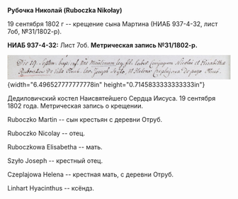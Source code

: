**Рубочка Николай (Ruboczka Nikołay)**

19 сентября 1802 г -- крещение сына Мартина (НИАБ 937-4-32, лист 7об,
№31/1802-р).

**НИАБ 937-4-32:** Лист 7об. **Метрическая запись №31/1802-р.**

![](./media/b26ee6cf205eb85320dfc10ef40cade1324894b1.png){width="6.496527777777778in"
height="0.7145833333333333in"}

Дедиловичский костел Наисвятейшего Сердца Иисуса. 19 сентября 1802 года.
Метрическая запись о крещении.

Ruboсzko Martin -- сын крестьян с деревни Отруб.

Ruboсzko Nicolay -- отец.

Ruboсzkowa Elisabetha -- мать.

Szyło Joseph -- крестный отец.

Czeplajowa Helena -- крестная мать, с деревни Отруб.

Linhart Hyacinthus -- ксёндз.
